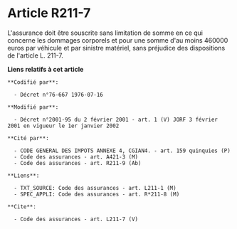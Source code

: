 # Article R211-7

L'assurance doit être souscrite sans limitation de somme en ce qui concerne les dommages corporels et pour une somme d'au
moins 460000 euros par véhicule et par sinistre matériel, sans préjudice des dispositions de l'article L. 211-7.

**Liens relatifs à cet article**

	**Codifié par**:

	  - Décret n°76-667 1976-07-16

	**Modifié par**:

	  - Décret n°2001-95 du 2 février 2001 - art. 1 (V) JORF 3 février 2001 en vigueur le 1er janvier 2002

	**Cité par**:

	  - CODE GENERAL DES IMPOTS ANNEXE 4, CGIAN4. - art. 159 quinquies (P)
	  - Code des assurances - art. A421-3 (M)
	  - Code des assurances - art. R211-9 (Ab)

	**Liens**:

	  - TXT_SOURCE: Code des assurances - art. L211-1 (M)
	  - SPEC_APPLI: Code des assurances - art. R*211-8 (M)

	**Cite**:

	  - Code des assurances - art. L211-7 (V)
